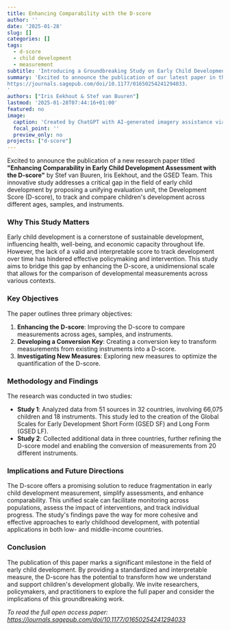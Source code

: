```yaml
---
title: Enhancing Comparability with the D-score
author: ''
date: '2025-01-28'
slug: []
categories: []
tags:
  - d-score
  - child development
  - measurement
subtitle: 'Introducing a Groundbreaking Study on Early Child Development'
summary: 'Excited to announce the publication of our latest paper in the prestigious International Journal of Behavioral Development! This study proposes a new unit for child development for children up to 3 years and explores ways to convert existing data into this D-score, offering fresh insights into the field of child development. A heartfelt thanks to all co-authors for their support. Check out the full paper here:
https://journals.sagepub.com/doi/10.1177/01650254241294033.
'
authors: ["Iris Eekhout & Stef van Buuren"]
lastmod: '2025-01-28T07:44:16+01:00'
featured: no
image:
  caption: 'Created by ChatGPT with AI-generated imagery assistance via DALL·E, January 2025'
  focal_point: ''
  preview_only: no
projects: ["d-score"]
---
```


Excited to announce the publication of a new research paper titled **"Enhancing Comparability in Early Child Development Assessment with the D-score"** by Stef van Buuren, Iris Eekhout, and the GSED Team. This innovative study addresses a critical gap in the field of early child development by proposing a unifying evaluation unit, the Development Score (D-score), to track and compare children's development across different ages, samples, and instruments.


### **Why This Study Matters**

Early child development is a cornerstone of sustainable development, influencing health, well-being, and economic capacity throughout life. However, the lack of a valid and interpretable score to track development over time has hindered effective policymaking and intervention. This study aims to bridge this gap by enhancing the D-score, a unidimensional scale that allows for the comparison of developmental measurements across various contexts.

### **Key Objectives**

The paper outlines three primary objectives:
1. **Enhancing the D-score**: Improving the D-score to compare measurements across ages, samples, and instruments.
2. **Developing a Conversion Key**: Creating a conversion key to transform measurements from existing instruments into a D-score.
3. **Investigating New Measures**: Exploring new measures to optimize the quantification of the D-score.

### **Methodology and Findings**

The research was conducted in two studies:
- **Study 1**: Analyzed data from 51 sources in 32 countries, involving 66,075 children and 18 instruments. This study led to the creation of the Global Scales for Early Development Short Form (GSED SF) and Long Form (GSED LF).
- **Study 2**: Collected additional data in three countries, further refining the D-score model and enabling the conversion of measurements from 20 different instruments.

### **Implications and Future Directions**

The D-score offers a promising solution to reduce fragmentation in early child development measurement, simplify assessments, and enhance comparability. This unified scale can facilitate monitoring across populations, assess the impact of interventions, and track individual progress. The study's findings pave the way for more cohesive and effective approaches to early childhood development, with potential applications in both low- and middle-income countries.

### **Conclusion**

The publication of this paper marks a significant milestone in the field of early child development. By providing a standardized and interpretable measure, the D-score has the potential to transform how we understand and support children's development globally. We invite researchers, policymakers, and practitioners to explore the full paper and consider the implications of this groundbreaking work.

*To read the full open access paper: https://journals.sagepub.com/doi/10.1177/01650254241294033*
